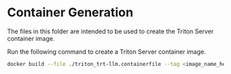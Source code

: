 <!---
# Copyright (c) 2024, NVIDIA CORPORATION. All rights reserved.
#
# Licensed under the Apache License, Version 2.0 (the "License");
# you may not use this file except in compliance with the License.
# You may obtain a copy of the License at
#
#     http://www.apache.org/licenses/LICENSE-2.0
#
# Unless required by applicable law or agreed to in writing, software
# distributed under the License is distributed on an "AS IS" BASIS,
# WITHOUT WARRANTIES OR CONDITIONS OF ANY KIND, either express or implied.
# See the License for the specific language governing permissions and
# limitations under the License.
--->


# Container Generation

The files in this folder are intended to be used to create the Triton Server container image.

Run the following command to create a Triton Server container image.

```bash
docker build --file ./triton_trt-llm.containerfile --tag <image_name_here> .
```
